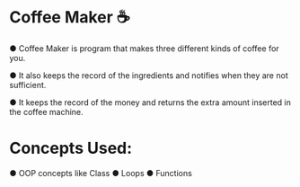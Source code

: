 # Coffee Maker ☕
● Coffee Maker is program that makes three different kinds of coffee for you.

● It also keeps the record of the ingredients and notifies when they are not sufficient.

● It keeps the record of the money and returns the extra amount inserted in the coffee machine.








# Concepts Used:
● OOP concepts like Class 
● Loops
● Functions
